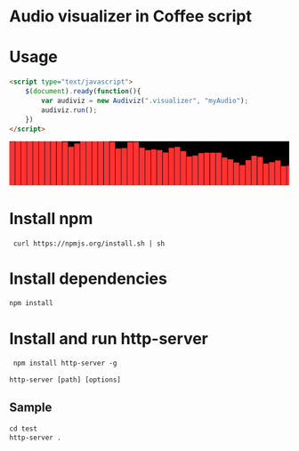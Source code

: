 # Audio visualizer in Coffee script 

# Usage 
```html
<script type="text/javascript">
	$(document).ready(function(){
		var audiviz = new Audiviz(".visualizer", "myAudio");
		audiviz.run();
	})
</script>
```

![Demo](images/demo.png)

# Install npm 

```
 curl https://npmjs.org/install.sh | sh
```

# Install dependencies

```
npm install
```

# Install and run http-server

```
 npm install http-server -g
```

```
http-server [path] [options]
```

## Sample

```
cd test
http-server .
```
